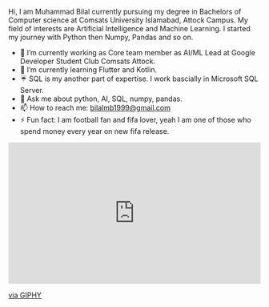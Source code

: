 
Hi, I am Muhammad Bilal currently pursuing my degree in Bachelors of Computer science at Comsats University Islamabad, Attock Campus. My field of interests are Artificial Intelligence and Machine Learning.
I started my journey with Python then Numpy, Pandas and so on. 

- 🔭 I’m currently working as Core team member as AI/ML Lead at Google Developer Student Club Comsats Attock.
- 🌱 I’m currently learning Flutter and Kotlin. 
- ☔ SQL is my another part of expertise. I work bascially in Microsoft SQL Server. 
- 💬 Ask me about python, AI, SQL, numpy, pandas. 
- 📫 How to reach me: bilalmb1999@gmail.com
- ⚡ Fun fact: I am football fan and fifa lover, yeah I am one of those who spend money every year on new fifa release. 



<div style="width:100%;height:0;padding-bottom:56%;position:relative;"><iframe src="https://giphy.com/embed/RbDKaczqWovIugyJmW" width="100%" height="100%" style="position:absolute" frameBorder="0" class="giphy-embed" allowFullScreen></iframe></div><p><a href="https://giphy.com/gifs/looneytunesworldofmayhem-world-of-mayhem-looney-tunes-ltwom-RbDKaczqWovIugyJmW">via GIPHY</a></p>
